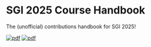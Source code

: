 



# SGI 2025 Course Handbook
The (unofficial) contributions handbook for SGI 2025!

[![pdf](https://github.com/ToyTeX/SGI-Book_2025/actions/workflows/pdf.yml/badge.svg)](https://github.com/ToyTeX/SGI-Book_2025/actions/workflows/pdf.yml)
[![pdf](https://img.shields.io/badge/pdf-note-green)](https://github.com/ToyTeX/SGI-Book_2025/blob/build/main.pdf)
